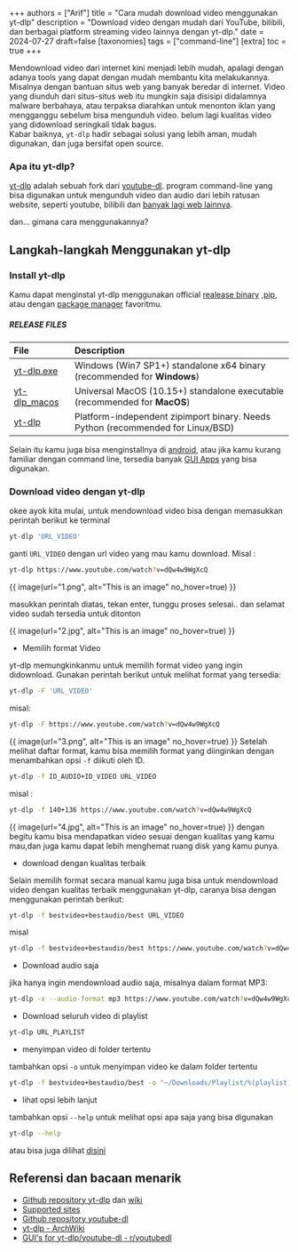 +++
authors = ["Arif"]
title = "Cara mudah download video menggunakan yt-dlp"
description = "Download video dengan mudah dari YouTube, bilibili, dan berbagai platform streaming video lainnya dengan yt-dlp."
date = 2024-07-27
draft=false
[taxonomies]
tags = ["command-line"]
[extra]
toc = true
+++

Mendownload video dari internet kini menjadi lebih mudah, apalagi dengan adanya tools yang dapat dengan mudah membantu kita melakukannya. Misalnya dengan bantuan situs web yang banyak beredar di internet. Video yang diunduh dari situs-situs web itu mungkin saja disisipi didalamnya malware berbahaya, atau terpaksa diarahkan untuk menonton iklan yang mengganggu sebelum bisa mengunduh video. belum lagi kualitas video yang didownload seringkali tidak bagus.<br> Kabar baiknya, `yt-dlp` hadir sebagai solusi yang lebih aman, mudah digunakan, dan juga bersifat open source.

### Apa itu yt-dlp?
[yt-dlp](https://github.com/yt-dlp/yt-dlp/) adalah sebuah fork dari [youtube-dl](https://github.com/ytdl-org/youtube-dl). program command-line yang bisa digunakan untuk mengunduh video dan audio dari lebih ratusan website, seperti youtube, bilibili dan [banyak lagi web lainnya](https://github.com/yt-dlp/yt-dlp/blob/master/supportedsites.md). 

dan... gimana cara menggunakannya?
## Langkah-langkah Menggunakan yt-dlp
### Install yt-dlp
Kamu dapat menginstal yt-dlp menggunakan official [realease binary](https://github.com/yt-dlp/yt-dlp/wiki/Installation#using-the-release-binary) ,[pip](https://github.com/yt-dlp/yt-dlp/wiki/Installation#with-pip), atau dengan [package manager](https://github.com/yt-dlp/yt-dlp/wiki/Installation#third-party-package-managers) favoritmu.
##### RELEASE FILES
|File|Description|
|:---|:----------|
|[yt-dlp.exe](https://github.com/yt-dlp/yt-dlp/releases/latest/download/yt-dlp.exe)|Windows (Win7 SP1+) standalone x64 binary (recommended for **Windows**)|
|[yt-dlp_macos](https://github.com/yt-dlp/yt-dlp/releases/latest/download/yt-dlp_macos)|Universal MacOS (10.15+) standalone executable (recommended for **MacOS**)|
|[yt-dlp](https://github.com/yt-dlp/yt-dlp/releases/latest/download/yt-dlp)|Platform-independent zipimport binary. Needs Python (recommended for Linux/BSD)|


Selain itu kamu juga bisa menginstallnya di [android](https://github.com/yt-dlp/yt-dlp/wiki/Installation#android), atau jika kamu kurang familiar dengan command line, tersedia banyak [GUI Apps](https://www.reddit.com/r/youtubedl/wiki/info-guis/) yang bisa digunakan.

### Download video dengan yt-dlp
okee ayok kita mulai, untuk mendownload video bisa dengan memasukkan perintah berikut ke terminal

``` js
yt-dlp 'URL_VIDEO'
```

ganti `URL_VIDEO` dengan url video yang mau kamu download. Misal :
```sh
yt-dlp https://www.youtube.com/watch?v=dQw4w9WgXcQ
```

{{ image(url="1.png", alt="This is an image" no_hover=true) }}

masukkan perintah diatas, tekan enter, tunggu proses selesai.. dan selamat video sudah tersedia untuk ditonton

{{ image(url="2.jpg", alt="This is an image" no_hover=true) }}

- Memilih format Video

yt-dlp memungkinkanmu untuk memilih format video yang ingin didownload. Gunakan perintah berikut untuk melihat format yang tersedia:
```sh
yt-dlp -F 'URL_VIDEO'
```
misal:
```sh
yt-dlp -F https://www.youtube.com/watch?v=dQw4w9WgXcQ
```

{{ image(url="3.png", alt="This is an image" no_hover=true) }}
Setelah melihat daftar format, kamu bisa memilih format yang diinginkan dengan menambahkan opsi `-f` diikuti oleh ID.
```sh
yt-dlp -f ID_AUDIO+ID_VIDEO URL_VIDEO
```
misal :
```sh
yt-dlp -f 140+136 https://www.youtube.com/watch?v=dQw4w9WgXcQ
```

{{ image(url="4.jpg", alt="This is an image" no_hover=true) }}
dengan begitu kamu bisa mendapatkan video sesuai dengan kualitas yang kamu mau,dan juga kamu dapat lebih menghemat ruang disk yang kamu punya.

- download dengan kualitas terbaik

Selain memilih format secara manual kamu juga bisa untuk mendownload video dengan kualitas terbaik menggunakan yt-dlp, caranya bisa dengan menggunakan perintah berikut:
```sh
yt-dlp -f bestvideo+bestaudio/best URL_VIDEO
```

misal
```sh
yt-dlp -f bestvideo+bestaudio/best https://www.youtube.com/watch?v=dQw4w9WgXcQ
```

- Download audio saja

jika hanya ingin mendownload audio saja, misalnya dalam format MP3:
```sh
yt-dlp -x --audio-format mp3 https://www.youtube.com/watch?v=dQw4w9WgXcQ
```

- Download seluruh video di playlist
```sh
yt-dlp URL_PLAYLIST
```

- menyimpan video di folder tertentu

tambahkan opsi `-o` untuk menyimpan video ke dalam folder tertentu
```sh
yt-dlp -f bestvideo+bestaudio/best -o "~/Downloads/Playlist/%(playlist)s/%(title)s.%(ext)s" URL_PLAYLIST
```

- lihat opsi lebih lanjut

tambahkan opsi `--help` untuk melihat opsi apa saja yang bisa digunakan
```sh
yt-dlp --help
```

atau bisa juga dilihat [disini](https://github.com/yt-dlp/yt-dlp?tab=readme-ov-file#usage-and-options) 

## Referensi dan bacaan menarik
- <a class="external" href="https://github.com/yt-dlp/yt-dlp" target="_blank">Github repository yt-dlp</a> dan <a class="external" href="https://github.com/yt-dlp/yt-dlp/wiki" target="_blank">wiki</a> <br>
- <a class="external" href="https://github.com/yt-dlp/yt-dlp/blob/master/supportedsites.md" target="_blank">Supported sites</a> <br>
- <a class="external" href="https://github.com/ytdl-org/youtube-dl" target="_blank">Github repository youtube-dl</a><br>
- <a class="external" href="https://wiki.archlinux.org/title/Yt-dlp" target="_blank">yt-dlp - ArchWiki</a><br>
- <a class="external" href="https://www.reddit.com/r/youtubedl/wiki/info-guis" target="_blank">GUI's for yt-dlp/youtube-dl - r/youtubedl</a><br>